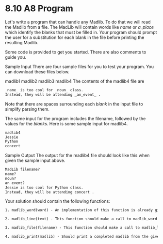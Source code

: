 # 8.10 A8 Program

Let's write a program that can handle any Madlib. To do that we will read the Madlib from a file. The MadLib will contain words like _name_ or _a_place_ which identify the blanks that must be filled in. Your program should prompt the user for a substitution for each blank in the file before printing the resulting Madlib.

Some code is provided to get you started. There are also comments to guide you.

Sample Input
There are four sample files for you to test your program. You can download these files below.

madlib1
madlib2
madlib3
madlib4
The contents of the madlib4 file are

```txt
_name_ is too cool for _noun_ class.
Instead, they will be attending _an_event_ .
```

Note that there are spaces surrounding each _blank_ in the input file to simplify parsing them.

The same input for the program includes the filename, followed by the values for the _blanks_. Here is some sample input for madlib4.

```txt
madlib4
Jessie
Python
concert
```

Sample Output
The output for the madlib4 file should look like this when given the sample input above.

```txt
MadLib filename?
name?
noun?
an event?
Jessie is too cool for Python class.
Instead, they will be attending concert .
```

Your solution should contain the following functions:

```txt
1. madlib_word(word) - An implementation of this function is already given. This function replaces the blanks in madlib with given word.

2. madlib_line(text) - This function should make a call to madlib_word function for building a sentence/line constituting the words.

3. madlib_file(filename) - This function should make a call to madlib_line to build each sentence of the given madlib and should write each line built in above step to the given madlib filename

4. madlib_print(madlib) - Should print a completed madlib from the given madlib file.
```
